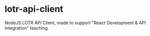 # lotr-api-client
NodeJS LOTR API Client, made to support "React Development &amp; API Integration" teaching.
